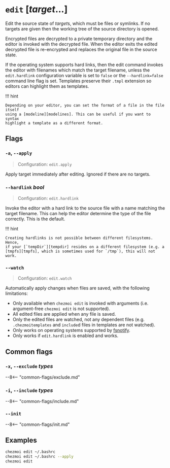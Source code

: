 # `edit` [*target*...]

Edit the source state of *target*s, which must be files or symlinks. If no
targets are given then the working tree of the source directory is opened.

Encrypted files are decrypted to a private temporary directory and the editor
is invoked with the decrypted file. When the editor exits the edited decrypted
file is re-encrypted and replaces the original file in the source state.

If the operating system supports hard links, then the edit command invokes the
editor with filenames which match the target filename, unless the
`edit.hardlink` configuration variable is set to `false` or the
`--hardlink=false` command line flag is set. Templates preserve their `.tmpl`
extension so editors can highlight them as templates.

!!! hint

    Depending on your editor, you can set the format of a file in the file itself
    using a [modeline][modelines]. This can be useful if you want to syntax
    highlight a template as a different format.

## Flags

### `-a`, `--apply`

> Configuration: `edit.apply`

Apply target immediately after editing. Ignored if there are no targets.

### `--hardlink` *bool*

> Configuration: `edit.hardlink`

Invoke the editor with a hard link to the source file with a name matching the
target filename. This can help the editor determine the type of the file
correctly. This is the default.


!!! hint

    Creating hardlinks is not possible between different filesystems. Hence,
    if your [`tempDir`][tempdir] resides on a different filesystem (e.g. a
    [tmpfs][tmpfs], which is sometimes used for `/tmp`), this will not work.

### `--watch`

> Configuration: `edit.watch`

Automatically apply changes when files are saved, with the following limitations:

* Only available when `chezmoi edit` is invoked with arguments (i.e.
  argument-free `chezmoi edit` is not supported).
* All edited files are applied when any file is saved.
* Only the edited files are watched, not any dependent files (e.g.
  `.chezmoitemplates` and `include`d files in templates are not watched).
* Only works on operating systems supported by [fsnotify][fsnotify].
* Only works if `edit.hardlink` is enabled and works.

## Common flags

### `-x`, `--exclude` *types*

--8<-- "common-flags/exclude.md"

### `-i`, `--include` *types*

--8<-- "common-flags/include.md"

### `--init`

--8<-- "common-flags/init.md"

## Examples

  ```sh
  chezmoi edit ~/.bashrc
  chezmoi edit ~/.bashrc --apply
  chezmoi edit
  ```

[fsnotify]: https://github.com/fsnotify/fsnotify
[modelines]: https://vimhelp.org/options.txt.html#auto-setting
[tempdir]: /reference/configuration-file/variables.md#tempdir
[tmpfs]: https://en.wikipedia.org/wiki/Tmpfs
